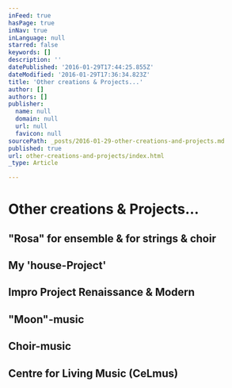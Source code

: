 ```yaml
---
inFeed: true
hasPage: true
inNav: true
inLanguage: null
starred: false
keywords: []
description: ''
datePublished: '2016-01-29T17:44:25.855Z'
dateModified: '2016-01-29T17:36:34.823Z'
title: 'Other creations & Projects...'
author: []
authors: []
publisher:
  name: null
  domain: null
  url: null
  favicon: null
sourcePath: _posts/2016-01-29-other-creations-and-projects.md
published: true
url: other-creations-and-projects/index.html
_type: Article

---
```

# Other creations & Projects...

## 

## "Rosa" for ensemble & for strings & choir

## My 'house-Project'

## Impro Project Renaissance & Modern

## "Moon"-music

## Choir-music

## Centre for Living Music (CeLmus)